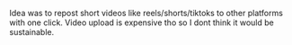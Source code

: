 Idea was to repost short videos like reels/shorts/tiktoks to other platforms with one click.
Video upload is expensive tho so I dont think it would be sustainable.
